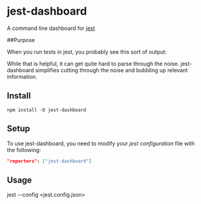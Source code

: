 # jest-dashboard

A command line dashboard for [jest](https://github.com/facebook/jest)

##Purpose

When you run tests in jest, you probably see this sort of output:

While that is helpful, it can get quite hard to parse through the noise. jest-dashboard simplifies cutting through the noise and bubbling up relevant information.


## Install

```npm install -D jest-dashboard```

## Setup

To use jest-dashboard, you need to modify your *jest configuration* file with the following:

```json
"reporters": ["jest-dashboard"]
```

## Usage

jest --config <jest.config.json>